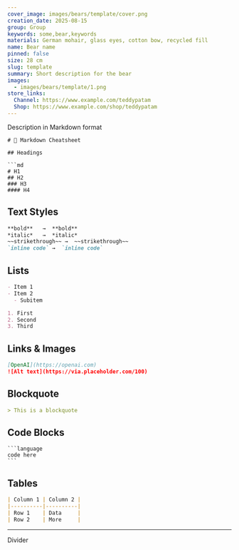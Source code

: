 ```yaml
---
cover_image: images/bears/template/cover.png
creation_date: 2025-08-15
group: Group
keywords: some,bear,keywords
materials: German mohair, glass eyes, cotton bow, recycled fill
name: Bear name
pinned: false
size: 28 cm
slug: template
summary: Short description for the bear
images:
  - images/bears/template/1.png
store_links:
  Channel: https://www.example.com/teddypatam
  Shop: https://www.example.com/shop/teddypatam
---
```


Description in Markdown format

```
# 📘 Markdown Cheatsheet

## Headings

```md
# H1
## H2
### H3
#### H4
```

## Text Styles

```md
**bold**   →  **bold**  
*italic*   →  *italic*  
~~strikethrough~~ →  ~~strikethrough~~  
`inline code` →  `inline code`
```

## Lists

```md
- Item 1
- Item 2
  - Subitem

1. First
2. Second
3. Third
```

## Links & Images

```md
[OpenAI](https://openai.com)  
![Alt text](https://via.placeholder.com/100)
```

## Blockquote

```md
> This is a blockquote
```

## Code Blocks

````
```language
code here
```
````

## Tables

```md
| Column 1 | Column 2 |
|----------|----------|
| Row 1    | Data     |
| Row 2    | More     |
```
---

Divider

```
